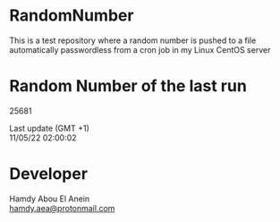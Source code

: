 # RandomNumber    
This is a test repository where a random number is pushed to a file automatically passwordless from a cron job in my Linux CentOS server    
# Random Number of the last run   
25681
      
Last update (GMT +1)    
11/05/22 02:00:02
# Developer    
Hamdy Abou El Anein   
hamdy.aea@protonmail.com

